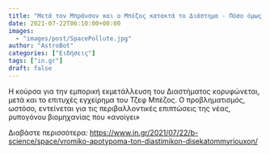 ```yaml
---
title: "Μετά τον Μπράνσον και ο Μπέζος κατακτά το Διάστημα - Πόσο όμως το βρομίζουν;"
date: 2021-07-22T06:10:00+00:00
images:
  - "images/post/SpacePollute.jpg"
author: "AstroBot"
categories: ["Ειδήσεις"]
tags: ["in.gr"]
draft: false
---
```


H κούρσα για την εμπορική εκμετάλλευση του Διαστήματος κορυφώνεται, μετά και το επιτυχές εγχείρημα του Τζεφ Μπέζος. Ο προβληματισμός, ωστόσο, εντείνεται για τις περιβαλλοντικές επιπτώσεις της νέας, ρυπογόνου βιομηχανίας που «ανοίγει»

Διαβάστε περισσότερα: https://www.in.gr/2021/07/22/b-science/space/vromiko-apotypoma-ton-diastimikon-disekatommyriouxon/

